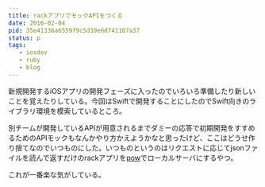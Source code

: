 ```yaml
---
title: rackアプリでモックAPIをつくる
date: 2016-02-04
pid: 35e41336a6559f9c5d39e6d741167a37
status: p
tags:
   - iosdev
   - ruby
   - blog
---
```


新規開発するiOSアプリの開発フェーズに入ったのでいろいろ準備したり新しいことを覚えたりしている。今回はSwiftで開発することにしたのでSwift向きのライブラリ環境を模索しているところ。

別チームが開発しているAPIが用意されるまでダミーの応答で初期開発をすすめるためのAPIモックもなんかやり方かえようかなと思ったけど、ここはどうせ作り捨てなのでいつものにした。いつものというのはリクエストに応じてjsonファイルを読んで返すだけのrackアプリを[pow][1]でローカルサーバにするやつ。

<script src="https://gist.github.com/dotimpact/2d92bc940017030bc1b1.js"></script>

これが一番楽な気がしている。

[1]:	http://pow.cx/
